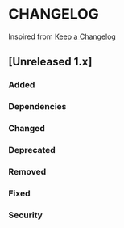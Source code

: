 # CHANGELOG
Inspired from [Keep a Changelog](https://keepachangelog.com/en/1.0.0/)

## [Unreleased 1.x]
### Added
### Dependencies
### Changed
### Deprecated
### Removed
### Fixed
### Security

[Unreleased]: https://github.com/opensearch-project/OpenSearch/compare/1.3.12...HEAD
